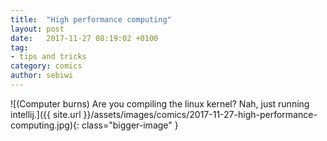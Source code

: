```yaml
---
title:  "High performance computing"
layout: post
date:   2017-11-27 08:19:02 +0100
tag:
- tips and tricks
category: comics
author: sebiwi
---
```


![(Computer burns) Are you compiling the linux kernel? Nah, just running intellij.]({{ site.url }}/assets/images/comics/2017-11-27-high-performance-computing.jpg){: class="bigger-image" }
